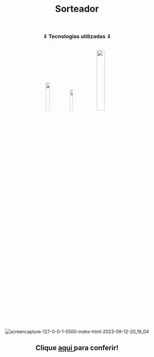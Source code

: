 <h1 align= "center" >Sorteador</h1>

<br>


<h3 align= "center"> ⇓ Tecnologias utilizadas ⇓</h3>

<br>

<div display="flex"  align= "center">
  <img width=15%; src="https://img.shields.io/badge/HTML5-E34F26?style=for-the-badge&logo=html5&logoColor=white">
  <img width=13%; src="https://img.shields.io/badge/CSS3-1572B6?style=for-the-badge&logo=css3&logoColor=white">
  <img width=22%; src="https://img.shields.io/badge/JavaScript-323330?style=for-the-badge&logo=javascript&logoColor=F7DF1E">
  
  </div>


<p align= "center">

</p>



<div display="flex"  align= "center">
  
![screencapture-127-0-0-1-5500-index-html-2023-09-12-20_19_04](https://github.com/Michaeleduardoo/Sorteador-de-numeros/assets/106412874/2a24993e-43f5-4fc5-b518-36ab4df0b41b)

</div>


<h2 align= "center"> Clique <a href="https://my-portfolio-michael.netlify.app/">aqui </a>  para conferir!</h2>

